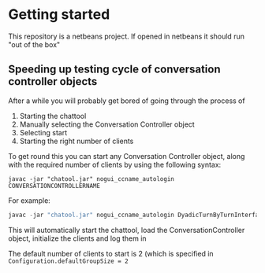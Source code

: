 # Getting started

This repository is a netbeans project. If opened in netbeans it should run "out of the box"



## Speeding up testing cycle of conversation controller objects

After a while you will probably get bored of going through the process of 
1. Starting the chattool
2. Manually selecting the Conversation Controller object
3. Selecting start
4. Starting the right number of clients

To get round this you can start any Conversation Controller object, along with the required number of clients by using the following syntax:

```
javac -jar "chatool.jar" nogui_ccname_autologin CONVERSATIONCONTROLLERNAME
```

For example:

```java
javac -jar "chatool.jar" nogui_ccname_autologin DyadicTurnByTurnInterface
```

This will automatically start the chattool, load the ConversationController object, initialize the clients and log them in

The default number of clients to start is 2 (which is specified in 
```Configuration.defaultGroupSize = 2```
